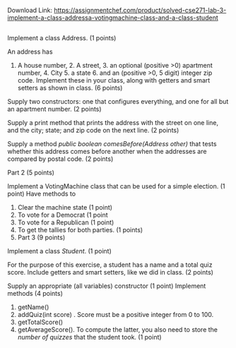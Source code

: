 Download Link: https://assignmentchef.com/product/solved-cse271-lab-3-implement-a-class-addressa-votingmachine-class-and-a-class-student
<br>
<h2></h2>

Implement a class Address. (1 points)

An address has

<ol>

 <li>A house number, 2. A street, 3. an optional (positive &gt;0) apartment number, 4. City 5. a state 6. and an (positive &gt;0, 5 digit) integer zip code. Implement these in your class, along with getters and smart setters as shown in class. (6 points)</li>

</ol>

Supply two constructors: one that configures everything, and one for all but an apartment number. (2 points)

Supply a print method that prints the address with the street on one line, and the city; state; and zip code on the next line. (2 points)

Supply a method <em>public boolean comesBefore(Address other)</em> that tests whether this address comes before another when the addresses are compared by postal code. (2 points)

Part 2 (5 points)

Implement a VotingMachine class that can be used for a simple election. (1 point) Have methods to

<ol>

 <li>Clear the machine state (1 point)</li>

 <li>To vote for a Democrat (1 point</li>

 <li>To vote for a Republican (1 point)</li>

 <li>To get the tallies for both parties. (1 points)</li>

 <li>Part 3 (9 points)</li>

</ol>

Implement a class <em>Student</em>. (1 point)

For the purpose of this exercise, a student has a name and a total quiz score. Include getters and smart setters, like we did in class. (2 points)

Supply an appropriate (all variables) constructor (1 point)  Implement methods (4 points)

<ol>

 <li>getName()</li>

 <li>addQuiz(int score) . Score must be a positive integer from 0 to 100.</li>

 <li>getTotalScore()</li>

 <li>getAverageScore(). To compute the latter, you also need to store the <em>number of quizzes</em> that the student took. (1 point)</li>

</ol>